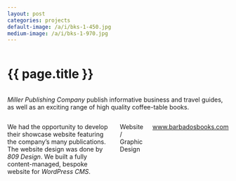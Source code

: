 ```yaml
---
layout: post
categories: projects
default-image: /a/i/bks-1-450.jpg
medium-image: /a/i/bks-1-970.jpg
---
```

<div class="row">

  <div class="small-12 columns">
    <h1 class="project-title text-center">{{ page.title }}</h1>
  </div>

  <div class="small-12 medium-6 columns">
  <p class="lead"><i>Miller Publishing Company</i> publish informative business and travel guides, as well as an exciting range of high quality coffee-table books.</p>
  </div>

  <div class="small-12 medium-6 columns">
    <p>We had the opportunity to develop their showcase website featuring the company’s many publications. The website design was done by <i>809 Design</i>. We built a fully content-managed, bespoke website for <i>WordPress CMS</i>.</p>
    <p class="head-font">Website / Graphic Design</p>
    <p class="head-font"><a href="http://www.barbadosbooks.com" target="_blank">www.barbadosbooks.com</a></p>
  </div>

  <div class="small-12 columns">
    <p><img data-interchange="[{{ site.url }}/a/i/bks-2-450.jpg, (default)], [{{ site.url }}/a/i/bks-2-970.jpg, (medium)]"></p>
    <p><img data-interchange="[{{ site.url }}/a/i/bks-3-450.jpg, (default)], [{{ site.url }}/a/i/bks-3-970.jpg, (medium)]"></p>
    <p><img data-interchange="[{{ site.url }}/a/i/bks-4-450.jpg, (default)], [{{ site.url }}/a/i/bks-4-970.jpg, (medium)]"></p>
  </div>

</div>